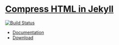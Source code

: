 # [Compress HTML in Jekyll][site]

[![Build Status](https://travis-ci.org/penibelst/jekyll-compress-html.svg?branch=master)](https://travis-ci.org/penibelst/jekyll-compress-html)

* [Documentation][site]
* [Download](https://github.com/penibelst/jekyll-compress-html/releases/latest)

[site]: http://jch.penibelst.de/
